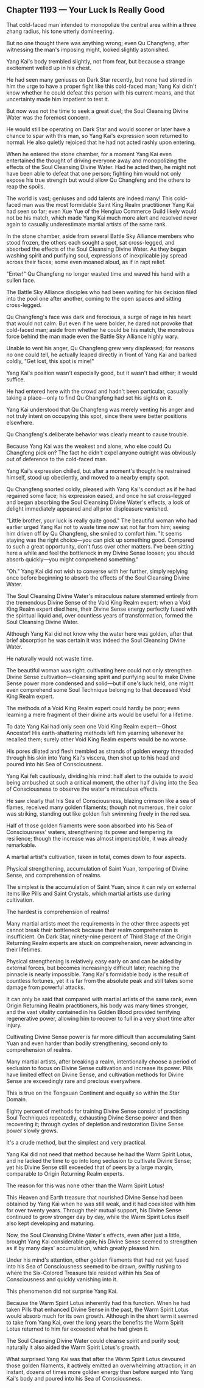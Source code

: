 ## Chapter 1193 — Your Luck Is Really Good

That cold-faced man intended to monopolize the central area within a three zhang radius, his tone utterly domineering.

But no one thought there was anything wrong; even Qu Changfeng, after witnessing the man's imposing might, looked slightly astonished.

Yang Kai's body trembled slightly, not from fear, but because a strange excitement welled up in his chest.

He had seen many geniuses on Dark Star recently, but none had stirred in him the urge to have a proper fight like this cold-faced man; Yang Kai didn't know whether he could defeat this person with his current means, and that uncertainty made him impatient to test it.

But now was not the time to seek a great duel; the Soul Cleansing Divine Water was the foremost concern.

He would still be operating on Dark Star and would sooner or later have a chance to spar with this man, so Yang Kai's expression soon returned to normal. He also quietly rejoiced that he had not acted rashly upon entering.

When he entered the stone chamber, for a moment Yang Kai even entertained the thought of driving everyone away and monopolizing the effects of the Soul Cleansing Divine Water. Had he acted then, he might not have been able to defeat that one person; fighting him would not only expose his true strength but would allow Qu Changfeng and the others to reap the spoils.

The world is vast; geniuses and odd talents are indeed many! This cold-faced man was the most formidable Saint King Realm practitioner Yang Kai had seen so far; even Xue Yue of the Hengluo Commerce Guild likely would not be his match, which made Yang Kai much more alert and resolved never again to casually underestimate martial artists of the same rank.

In the stone chamber, aside from several Battle Sky Alliance members who stood frozen, the others each sought a spot, sat cross-legged, and absorbed the effects of the Soul Cleansing Divine Water. As they began washing spirit and purifying soul, expressions of inexplicable joy spread across their faces; some even moaned aloud, as if in rapt relief.

"Enter!" Qu Changfeng no longer wasted time and waved his hand with a sullen face.

The Battle Sky Alliance disciples who had been waiting for his decision filed into the pool one after another, coming to the open spaces and sitting cross-legged.

Qu Changfeng's face was dark and ferocious, a surge of rage in his heart that would not calm. But even if he were bolder, he dared not provoke that cold-faced man; aside from whether he could be his match, the monstrous force behind the man made even the Battle Sky Alliance highly wary.

Unable to vent his anger, Qu Changfeng grew very displeased; for reasons no one could tell, he actually leaped directly in front of Yang Kai and barked coldly, "Get lost, this spot is mine!"

Yang Kai's position wasn't especially good, but it wasn't bad either; it would suffice.

He had entered here with the crowd and hadn't been particular, casually taking a place—only to find Qu Changfeng had set his sights on it.

Yang Kai understood that Qu Changfeng was merely venting his anger and not truly intent on occupying this spot, since there were better positions elsewhere.

Qu Changfeng's deliberate behavior was clearly meant to cause trouble.

Because Yang Kai was the weakest and alone, who else could Qu Changfeng pick on? The fact he didn't expel anyone outright was obviously out of deference to the cold-faced man.

Yang Kai's expression chilled, but after a moment's thought he restrained himself, stood up obediently, and moved to a nearby empty spot.

Qu Changfeng snorted coldly, pleased with Yang Kai's conduct as if he had regained some face; his expression eased, and once he sat cross-legged and began absorbing the Soul Cleansing Divine Water's effects, a look of delight immediately appeared and all prior displeasure vanished.

"Little brother, your luck is really quite good." The beautiful woman who had earlier urged Yang Kai not to waste time now sat not far from him; seeing him driven off by Qu Changfeng, she smiled to comfort him. "It seems staying was the right choice—you can pick up something good. Compared to such a great opportunity, don't fuss over other matters. I've been sitting here a while and feel the bottleneck in my Divine Sense loosen; you should absorb quickly—you might comprehend something."

"Oh." Yang Kai did not wish to converse with her further, simply replying once before beginning to absorb the effects of the Soul Cleansing Divine Water.

The Soul Cleansing Divine Water's miraculous nature stemmed entirely from the tremendous Divine Sense of the Void King Realm expert: when a Void King Realm expert died here, their Divine Sense energy perfectly fused with the spiritual liquid and, over countless years of transformation, formed the Soul Cleansing Divine Water.

Although Yang Kai did not know why the water here was golden, after that brief absorption he was certain it was indeed the Soul Cleansing Divine Water.

He naturally would not waste time.

The beautiful woman was right: cultivating here could not only strengthen Divine Sense cultivation—cleansing spirit and purifying soul to make Divine Sense power more condensed and solid—but if one's luck held, one might even comprehend some Soul Technique belonging to that deceased Void King Realm expert.

The methods of a Void King Realm expert could hardly be poor; even learning a mere fragment of their divine arts would be useful for a lifetime.

To date Yang Kai had only seen one Void King Realm expert—Ghost Ancestor! His earth-shattering methods left him yearning whenever he recalled them; surely other Void King Realm experts would be no worse.

His pores dilated and flesh trembled as strands of golden energy threaded through his skin into Yang Kai's viscera, then shot up to his head and poured into his Sea of Consciousness.

Yang Kai felt cautiously, dividing his mind: half alert to the outside to avoid being ambushed at such a critical moment, the other half diving into the Sea of Consciousness to observe the water's miraculous effects.

He saw clearly that his Sea of Consciousness, blazing crimson like a sea of flames, received many golden filaments; though not numerous, their color was striking, standing out like golden fish swimming freely in the red sea.

Half of those golden filaments were soon absorbed into his Sea of Consciousness' waters, strengthening its power and tempering its resilience; though the increase was almost imperceptible, it was already remarkable.

A martial artist's cultivation, taken in total, comes down to four aspects.

Physical strengthening, accumulation of Saint Yuan, tempering of Divine Sense, and comprehension of realms.

The simplest is the accumulation of Saint Yuan, since it can rely on external items like Pills and Saint Crystals, which martial artists use during cultivation.

The hardest is comprehension of realms!

Many martial artists meet the requirements in the other three aspects yet cannot break their bottleneck because their realm comprehension is insufficient. On Dark Star, ninety-nine percent of Third Stage of the Origin Returning Realm experts are stuck on comprehension, never advancing in their lifetimes.

Physical strengthening is relatively easy early on and can be aided by external forces, but becomes increasingly difficult later; reaching the pinnacle is nearly impossible. Yang Kai's formidable body is the result of countless fortunes, yet it is far from the absolute peak and still takes some damage from powerful attacks.

It can only be said that compared with martial artists of the same rank, even Origin Returning Realm practitioners, his body was many times stronger, and the vast vitality contained in his Golden Blood provided terrifying regenerative power, allowing him to recover to full in a very short time after injury.

Cultivating Divine Sense power is far more difficult than accumulating Saint Yuan and even harder than bodily strengthening, second only to comprehension of realms.

Many martial artists, after breaking a realm, intentionally choose a period of seclusion to focus on Divine Sense cultivation and increase its power. Pills have limited effect on Divine Sense, and cultivation methods for Divine Sense are exceedingly rare and precious everywhere.

This is true on the Tongxuan Continent and equally so within the Star Domain.

Eighty percent of methods for training Divine Sense consist of practicing Soul Techniques repeatedly, exhausting Divine Sense power and then recovering it; through cycles of depletion and restoration Divine Sense power slowly grows.

It's a crude method, but the simplest and very practical.

Yang Kai did not need that method because he had the Warm Spirit Lotus, and he lacked the time to go into long seclusion to cultivate Divine Sense; yet his Divine Sense still exceeded that of peers by a large margin, comparable to Origin Returning Realm experts.

The reason for this was none other than the Warm Spirit Lotus!

This Heaven and Earth treasure that nourished Divine Sense had been obtained by Yang Kai when he was still weak, and it had coexisted with him for over twenty years. Through their mutual support, his Divine Sense continued to grow stronger day by day, while the Warm Spirit Lotus itself also kept developing and maturing.

Now, the Soul Cleansing Divine Water's effects, even after just a little, brought Yang Kai considerable gain; his Divine Sense seemed to strengthen as if by many days' accumulation, which greatly pleased him.

Under his mind's attention, other golden filaments that had not yet fused into his Sea of Consciousness seemed to be drawn, swiftly rushing to where the Six-Colored Treasure Isle resided within his Sea of Consciousness and quickly vanishing into it.

This phenomenon did not surprise Yang Kai.

Because the Warm Spirit Lotus inherently had this function. When he had taken Pills that enhanced Divine Sense in the past, the Warm Spirit Lotus would absorb much for its own growth. Although in the short term it seemed to take from Yang Kai, over the long years the benefits the Warm Spirit Lotus returned to him far exceeded what he had given it.

The Soul Cleansing Divine Water could cleanse spirit and purify soul; naturally it also aided the Warm Spirit Lotus's growth.

What surprised Yang Kai was that after the Warm Spirit Lotus devoured those golden filaments, it actively emitted an overwhelming attraction; in an instant, dozens of times more golden energy than before surged into Yang Kai's body and poured into his Sea of Consciousness.
